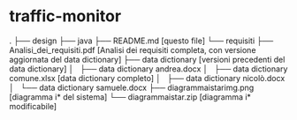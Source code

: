 # traffic-monitor

.
├── design
├── java
├── README.md [questo file]
└── requisiti
    ├── Analisi_dei_requisiti.pdf [Analisi dei requisiti completa, con versione aggiornata del data dictionary]
    ├── data dictionary [versioni precedenti del data dictionary]
    │   ├── data dictionary andrea.docx
    │   ├── data dictionary comune.xlsx [data dictionary completo]
    │   ├── data dictionary nicolò.docx
    │   └── data dictionary samuele.docx
    ├── diagrammaistarimg.png [diagramma i* del sistema]
    └── diagrammaistar.zip [diagramma i* modificabile]

